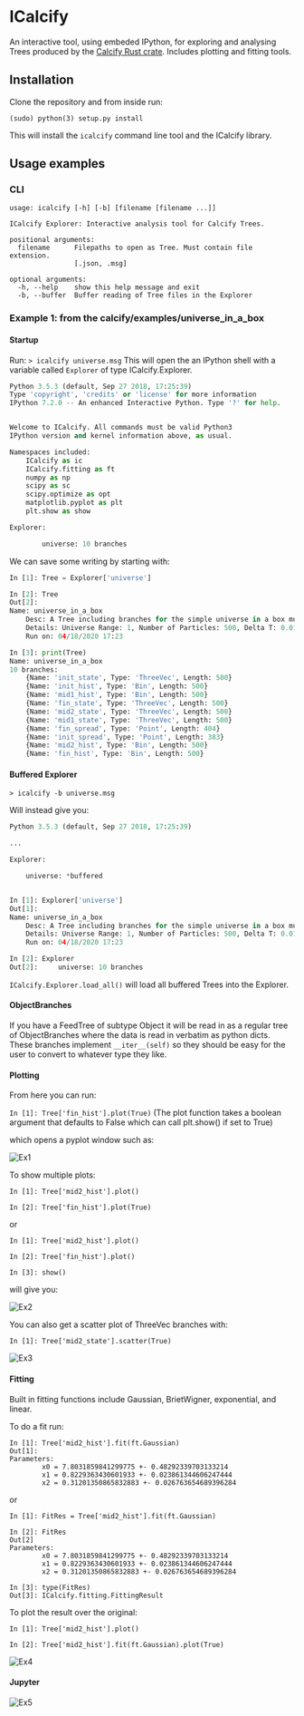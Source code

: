# ICalcify

An interactive tool, using embeded IPython, for exploring and analysing Trees produced by the [Calcify Rust crate](https://crates.io/crates/calcify "Calcify crates.io entry").
Includes plotting and fitting tools.

## Installation

Clone the repository and from inside run:

`(sudo) python(3) setup.py install`

This will install the `icalcify` command line tool and the ICalcify library.

## Usage examples
### CLI
```
usage: icalcify [-h] [-b] [filename [filename ...]]

ICalcify Explorer: Interactive analysis tool for Calcify Trees.

positional arguments:
  filename      Filepaths to open as Tree. Must contain file extension.
                [.json, .msg]

optional arguments:
  -h, --help    show this help message and exit
  -b, --buffer  Buffer reading of Tree files in the Explorer

```
### Example 1: from the calcify/examples/universe\_in\_a\_box
#### Startup

Run:
`> icalcify universe.msg`
This will open the an IPython shell with a variable called `Explorer` of type ICalcify.Explorer.

```python
Python 3.5.3 (default, Sep 27 2018, 17:25:39)
Type 'copyright', 'credits' or 'license' for more information
IPython 7.2.0 -- An enhanced Interactive Python. Type '?' for help.


Welcome to ICalcify. All commands must be valid Python3
IPython version and kernel information above, as usual.

Namespaces included:
    ICalcify as ic
    ICalcify.fitting as ft
    numpy as np
    scipy as sc
    scipy.optimize as opt
    matplotlib.pyplot as plt
    plt.show as show

Explorer:

    	universe: 10 branches

```

We can save some writing by starting with:

```python
In [1]: Tree = Explorer['universe']

In [2]: Tree
Out[2]:
Name: universe_in_a_box
	Desc: A Tree including branches for the simple universe in a box multiparticle simulation.
	Details: Universe Range: 1, Number of Particles: 500, Delta T: 0.01, Time steps: 2000, Total Time: 20
	Run on: 04/18/2020 17:23

In [3]: print(Tree)
Name: universe_in_a_box
10 branches:
	{Name: 'init_state', Type: 'ThreeVec', Length: 500}
	{Name: 'init_hist', Type: 'Bin', Length: 500}
	{Name: 'mid1_hist', Type: 'Bin', Length: 500}
	{Name: 'fin_state', Type: 'ThreeVec', Length: 500}
	{Name: 'mid2_state', Type: 'ThreeVec', Length: 500}
	{Name: 'mid1_state', Type: 'ThreeVec', Length: 500}
	{Name: 'fin_spread', Type: 'Point', Length: 404}
	{Name: 'init_spread', Type: 'Point', Length: 383}
	{Name: 'mid2_hist', Type: 'Bin', Length: 500}
	{Name: 'fin_hist', Type: 'Bin', Length: 500}

```
#### Buffered Explorer
`> icalcify -b universe.msg`

Will instead give you:

```python
Python 3.5.3 (default, Sep 27 2018, 17:25:39)

...

Explorer:

	universe: *buffered


In [1]: Explorer['universe']                                                                                                     
Out[1]:
Name: universe_in_a_box
	Desc: A Tree including branches for the simple universe in a box multiparticle simulation.
	Details: Universe Range: 1, Number of Particles: 500, Delta T: 0.01, Time steps: 2000, Total Time: 20
	Run on: 04/18/2020 17:23

In [2]: Explorer                                                                                                  
Out[2]: 	universe: 10 branches

```

`ICalcify.Explorer.load_all()` will load all buffered Trees into the Explorer.

#### ObjectBranches

If you have a FeedTree of subtype Object it will be read in as a regular tree of ObjectBranches where the data is read in verbatim as python dicts. These branches implement `__iter__(self)` so they should be easy for the user to convert to whatever type they like.

#### Plotting

From here you can run:

`In [1]: Tree['fin_hist'].plot(True)`
(The plot function takes a boolean argument that defaults to False which can call plt.show() if set to True)

which opens a pyplot window such as:

![Ex1](img/img_1.png?raw=true "Example 1")

To show multiple plots:

```
In [1]: Tree['mid2_hist'].plot()

In [2]: Tree['fin_hist'].plot(True)
```

or

```
In [1]: Tree['mid2_hist'].plot()

In [2]: Tree['fin_hist'].plot()

In [3]: show()
```

will give you:

![Ex2](img/img_2.png?raw=true "Example 2")

You can also get a scatter plot of ThreeVec branches with:

`In [1]: Tree['mid2_state'].scatter(True)`

![Ex3](img/img_3.png?raw=true "Example 3")

#### Fitting

Built in fitting functions include Gaussian, BrietWigner, exponential, and linear.

To do a fit run:

```
In [1]: Tree['mid2_hist'].fit(ft.Gaussian)
Out[1]:
Parameters:
        x0 = 7.8031859841299775 +- 0.48292339703133214
        x1 = 0.8229363430601933 +- 0.023861344606247444
        x2 = 0.31201350865832883 +- 0.026763654689396284
```

or

```
In [1]: FitRes = Tree['mid2_hist'].fit(ft.Gaussian)

In [2]: FitRes
Out[2]
Parameters:
        x0 = 7.8031859841299775 +- 0.48292339703133214
        x1 = 0.8229363430601933 +- 0.023861344606247444
        x2 = 0.31201350865832883 +- 0.026763654689396284

In [3]: type(FitRes)
Out[3]: ICalcify.fitting.FittingResult
```

To plot the result over the original:

```
In [1]: Tree['mid2_hist'].plot()

In [2]: Tree['mid2_hist'].fit(ft.Gaussian).plot(True)
```

![Ex4](img/img_4.png?raw=true "Example 4")

#### Jupyter

![Ex5](img/img_5.png?raw=true "Example 5")
